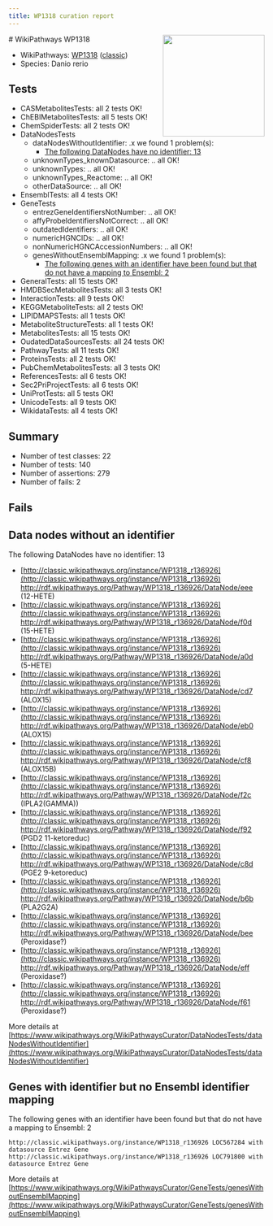 ```yaml
---
title: WP1318 curation report
---
```


<img style="float: right; width: 200px" src="https://upload.wikimedia.org/wikipedia/commons/thumb/8/83/Wplogo_with_text_500.png/640px-Wplogo_with_text_500.png" />
# WikiPathways WP1318

* WikiPathways: [WP1318](https://wikipathways.org/pathways/WP1318) ([classic](https://classic.wikipathways.org/instance/WP1318))
* Species: Danio rerio
## Tests
* CASMetabolitesTests: all 2 tests OK!
* ChEBIMetabolitesTests: all 5 tests OK!
* ChemSpiderTests: all 2 tests OK!
* DataNodesTests
    * dataNodesWithoutIdentifier: .x we found 1 problem(s):
        * [The following DataNodes have no identifier: 13](#8792c493)
    * unknownTypes_knownDatasource: .. all OK!
    * unknownTypes: .. all OK!
    * unknownTypes_Reactome: .. all OK!
    * otherDataSource: .. all OK!
* EnsemblTests: all 4 tests OK!
* GeneTests
    * entrezGeneIdentifiersNotNumber: .. all OK!
    * affyProbeIdentifiersNotCorrect: .. all OK!
    * outdatedIdentifiers: .. all OK!
    * numericHGNCIDs: .. all OK!
    * nonNumericHGNCAccessionNumbers: .. all OK!
    * genesWithoutEnsemblMapping: .x we found 1 problem(s):
        * [The following genes with an identifier have been found but that do not have a mapping to Ensembl: 2](#40286d84)
* GeneralTests: all 15 tests OK!
* HMDBSecMetabolitesTests: all 3 tests OK!
* InteractionTests: all 9 tests OK!
* KEGGMetaboliteTests: all 2 tests OK!
* LIPIDMAPSTests: all 1 tests OK!
* MetaboliteStructureTests: all 1 tests OK!
* MetabolitesTests: all 15 tests OK!
* OudatedDataSourcesTests: all 24 tests OK!
* PathwayTests: all 11 tests OK!
* ProteinsTests: all 2 tests OK!
* PubChemMetabolitesTests: all 3 tests OK!
* ReferencesTests: all 6 tests OK!
* Sec2PriProjectTests: all 6 tests OK!
* UniProtTests: all 5 tests OK!
* UnicodeTests: all 9 tests OK!
* WikidataTests: all 4 tests OK!


## Summary

* Number of test classes: 22
* Number of tests: 140
* Number of assertions: 279
* Number of fails: 2

## Fails

<a name="8792c493" />

## Data nodes without an identifier

The following DataNodes have no identifier: 13

* [http://classic.wikipathways.org/instance/WP1318_r136926](http://classic.wikipathways.org/instance/WP1318_r136926) http://rdf.wikipathways.org/Pathway/WP1318_r136926/DataNode/eee (12-HETE)
* [http://classic.wikipathways.org/instance/WP1318_r136926](http://classic.wikipathways.org/instance/WP1318_r136926) http://rdf.wikipathways.org/Pathway/WP1318_r136926/DataNode/f0d (15-HETE)
* [http://classic.wikipathways.org/instance/WP1318_r136926](http://classic.wikipathways.org/instance/WP1318_r136926) http://rdf.wikipathways.org/Pathway/WP1318_r136926/DataNode/a0d (5-HETE)
* [http://classic.wikipathways.org/instance/WP1318_r136926](http://classic.wikipathways.org/instance/WP1318_r136926) http://rdf.wikipathways.org/Pathway/WP1318_r136926/DataNode/cd7 (ALOX15)
* [http://classic.wikipathways.org/instance/WP1318_r136926](http://classic.wikipathways.org/instance/WP1318_r136926) http://rdf.wikipathways.org/Pathway/WP1318_r136926/DataNode/eb0 (ALOX15)
* [http://classic.wikipathways.org/instance/WP1318_r136926](http://classic.wikipathways.org/instance/WP1318_r136926) http://rdf.wikipathways.org/Pathway/WP1318_r136926/DataNode/cf8 (ALOX15B)
* [http://classic.wikipathways.org/instance/WP1318_r136926](http://classic.wikipathways.org/instance/WP1318_r136926) http://rdf.wikipathways.org/Pathway/WP1318_r136926/DataNode/f2c (IPLA2(GAMMA))
* [http://classic.wikipathways.org/instance/WP1318_r136926](http://classic.wikipathways.org/instance/WP1318_r136926) http://rdf.wikipathways.org/Pathway/WP1318_r136926/DataNode/f92 (PGD2 11-ketoreduc)
* [http://classic.wikipathways.org/instance/WP1318_r136926](http://classic.wikipathways.org/instance/WP1318_r136926) http://rdf.wikipathways.org/Pathway/WP1318_r136926/DataNode/c8d (PGE2 9-ketoreduc)
* [http://classic.wikipathways.org/instance/WP1318_r136926](http://classic.wikipathways.org/instance/WP1318_r136926) http://rdf.wikipathways.org/Pathway/WP1318_r136926/DataNode/b6b (PLA2G2A)
* [http://classic.wikipathways.org/instance/WP1318_r136926](http://classic.wikipathways.org/instance/WP1318_r136926) http://rdf.wikipathways.org/Pathway/WP1318_r136926/DataNode/bee (Peroxidase?)
* [http://classic.wikipathways.org/instance/WP1318_r136926](http://classic.wikipathways.org/instance/WP1318_r136926) http://rdf.wikipathways.org/Pathway/WP1318_r136926/DataNode/eff (Peroxidase?)
* [http://classic.wikipathways.org/instance/WP1318_r136926](http://classic.wikipathways.org/instance/WP1318_r136926) http://rdf.wikipathways.org/Pathway/WP1318_r136926/DataNode/f61 (Peroxidase?)


More details at [https://www.wikipathways.org/WikiPathwaysCurator/DataNodesTests/dataNodesWithoutIdentifier](https://www.wikipathways.org/WikiPathwaysCurator/DataNodesTests/dataNodesWithoutIdentifier)

<a name="40286d84" />

## Genes with identifier but no Ensembl identifier mapping

The following genes with an identifier have been found but that do not have a mapping to Ensembl: 2
```
http://classic.wikipathways.org/instance/WP1318_r136926 LOC567284 with datasource Entrez Gene
http://classic.wikipathways.org/instance/WP1318_r136926 LOC791800 with datasource Entrez Gene
```

More details at [https://www.wikipathways.org/WikiPathwaysCurator/GeneTests/genesWithoutEnsemblMapping](https://www.wikipathways.org/WikiPathwaysCurator/GeneTests/genesWithoutEnsemblMapping)

